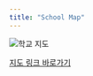 ```yaml
---
title: "School Map"
---
```


![학교 지도](c:\Users\wldne\Desktop\map.png)

[지도 링크 바로가기](https://naver.me/F9QO4GcZ)
